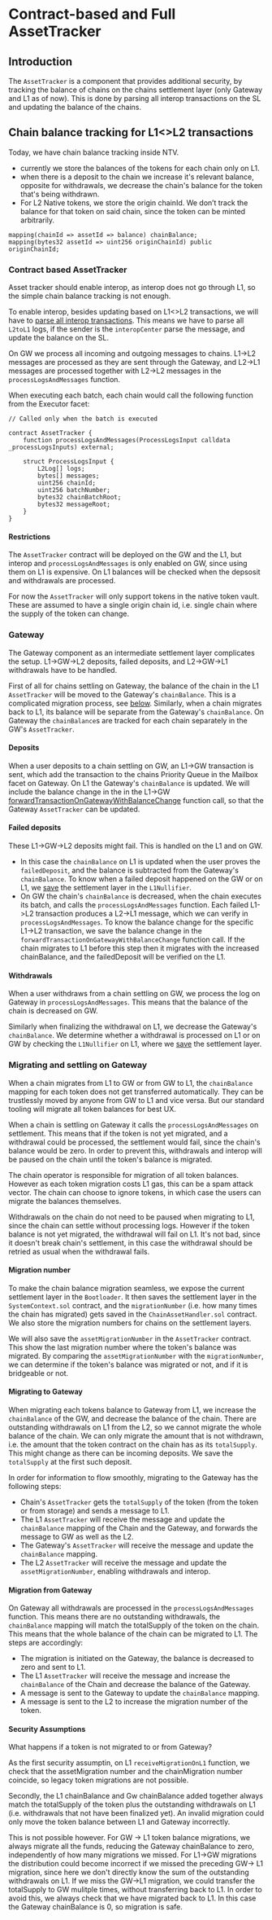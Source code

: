 # Contract-based and Full AssetTracker

## Introduction

The `AssetTracker` is a component that provides additional security, by tracking the balance of chains on the chains settlement layer (only Gateway and L1 as of now). This is done by parsing all interop transactions on the SL and updating the balance of the chains.

## Chain balance tracking for L1<>L2 transactions

Today, we have chain balance tracking inside NTV.

- currently we store the balances of the tokens for each chain only on L1.
- when there is a deposit to the chain we increase it's relevant balance, opposite for withdrawals, we decrease the chain's balance for the token that's being withdrawn.
- For L2 Native tokens, we store the origin chainId. We don’t track the balance for that token on said chain, since the token can be minted arbitrarily.

```solidity
mapping(chainId => assetId => balance) chainBalance;
mapping(bytes32 assetId => uint256 originChainId) public originChainId;
```

### Contract based AssetTracker

Asset tracker should enable interop, as interop does not go through L1, so the simple chain balance tracking is not enough.

To enable interop, besides updating based on L1<>L2 transactions, we will have to [parse all interop transactions](https://github.com/matter-labs/era-contracts/blob/6a53169ec3be11b33e27c1f11902a78bc6c31de1/l1-contracts/contracts/bridge/asset-tracker/AssetTracker.sol#L231). This means we have to parse all `L2toL1` logs, if the sender is the `interopCenter` parse the message, and update the balance on the SL. 

On GW we process all incoming and outgoing messages to chains. L1->L2 messages are processed as they are sent through the Gateway, and L2->L1 messages are processed together with L2->L2 messages in the `processLogsAndMessages` function.

When executing each batch, each chain would call the following function from the Executor facet:

```solidity
// Called only when the batch is executed

contract AssetTracker {
	function processLogsAndMessages(ProcessLogsInput calldata _processLogsInputs) external;

    struct ProcessLogsInput {
        L2Log[] logs;
        bytes[] messages;
        uint256 chainId;
        uint256 batchNumber;
        bytes32 chainBatchRoot;
        bytes32 messageRoot;
    }
}
```

#### Restrictions

The `AssetTracker` contract will be deployed on the GW and the L1, but interop and `processLogsAndMessages` is only enabled on GW, since using them on L1 is expensive. On L1 balances will be checked when the depsosit and withdrawals are processed.

For now the `AssetTracker` will only support tokens in the native token vault. These are assumed to have a single origin chain id, i.e. single chain where the supply of the token can change.

### Gateway

The Gateway component as an intermediate settlement layer complicates the setup. L1->GW->L2 deposits, failed deposits, and L2->GW->L1 withdrawals have to be handled.

First of all for chains settling on Gateway, the balance of the chain in the L1 `AssetTracker` will be moved to the Gateway's `chainBalance`. This is a complicated migration process, see [below](#migrating-and-settling-on-gateway). Similarly, when a chain migrates back to L1, its balance will be separate from the Gateway's `chainBalance`. On Gateway the `chainBalance`s are tracked for each chain separately in the GW's `AssetTracker`.

#### Deposits

When a user deposits to a chain settling on GW, an L1->GW transaction is sent, which add the transaction to the chains Priority Queue in the Mailbox facet on Gateway. On L1 the Gateway's `chainBalance` is updated. We will include the balance change in the in the L1->GW [forwardTransactionOnGatewayWithBalanceChange](https://github.com/matter-labs/era-contracts/blob/ba7b99eee1111fb7b87df7d6cc371aa21ea864b9/l1-contracts/contracts/interop/InteropCenter.sol#L392) function call, so that the Gateway `AssetTracker` can be updated.

#### Failed deposits

These L1->GW->L2 deposits might fail. This is handled on the L1 and on GW.

- In this case the `chainBalance` on L1 is updated when the user proves the `failedDeposit`, and the balance is subtracted from the Gateway's `chainBalance`. To know when a failed deposit happened on the GW or on L1, we [save](https://github.com/matter-labs/era-contracts/blob/6a53169ec3be11b33e27c1f11902a78bc6c31de1/l1-contracts/contracts/interop/InteropCenter.sol#L392) the settlement layer in the `L1Nullifier`.
- On GW the chain's `chainBalance` is decreased, when the chain executes its batch, and calls the `processLogsAndMessages` function. Each failed L1->L2 transaction produces a L2->L1 message, which we can verify in `processLogsAndMessages`. To know the balance change for the specific L1->L2 transaction, we save the balance change in the `forwardTransactionOnGatewayWithBalanceChange` function call. If the chain migrates to L1 before this step then it migrates with the increased chainBalance, and the failedDeposit will be verified on the L1.

#### Withdrawals

When a user withdraws from a chain settling on GW, we process the log on Gateway in `processLogsAndMessages`. This means that the balance of the chain is decreased on GW.

Similarly when finalizing the withdrawal on L1, we decrease the Gateway's `chainBalance`. We determine whether a withdrawal is processed on L1 or on GW by checking the `L1Nullifier` on L1, where we [save](https://github.com/matter-labs/era-contracts/blob/6a53169ec3be11b33e27c1f11902a78bc6c31de1/l1-contracts/contracts/bridge/L1Nullifier.sol#L537) the settlement layer.

### Migrating and settling on Gateway

When a chain migrates from L1 to GW or from GW to L1, the `chainBalance` mapping for each token does not get transferred automatically. They can be trustlessly moved by anyone from GW to L1 and vice versa. But our standard tooling will migrate all token balances for best UX.

When a chain is settling on Gateway it calls the `processLogsAndMessages` on settlement. This means that if the token is not yet migrated, and a withdrawal could be processed, the settlement would fail, since the chain's balance would be zero. In order to prevent this, withdrawals and interop will be paused on the chain until the token's balance is migrated.

The chain operator is responsible for migration of all token balances. However as each token migration costs L1 gas, this can be a spam attack vector. The chain can choose to ignore tokens, in which case the users can migrate the balances themselves. 

Withdrawals on the chain do not need to be paused when migrating to L1, since the chain can settle without processing logs. However if the token balance is not yet migrated, the withdrawal will fail on L1. It's not bad, since it doesn't break chain's settlement, in this case the withdrawal should be retried as usual when the withdrawal fails.

#### Migration number

To make the chain balance migration seamless, we expose the current settlement layer in the `Bootloader`. It then saves the settlement layer in the `SystemContext.sol` contract, and the `migrationNumber` (i.e. how many times the chain has migrated) gets saved in the `ChainAssetHandler.sol` contract. We also store the migration numbers for chains on the settlement layers.

We will also save the `assetMigrationNumber` in the `AssetTracker` contract. This show the last migration number where the token's balance was migrated. By comparing the `assetMigrationNumber` with the `migrationNumber`, we can determine if the token's balance was migrated or not, and if it is bridgeable or not.

#### Migrating to Gateway

When migrating each tokens balance to Gateway from L1, we increase the `chainBalance` of the GW, and decrease the balance of the chain. There are outstanding withdrawals on L1 from the L2, so we cannot migrate the whole balance of the chain. We can only migrate the amount that is not withdrawn, i.e. the amount that the token contract on the chain has as its `totalSupply`. This might change as there can be incoming deposits. We save the `totalSupply` at the first such deposit.

In order for information to flow smoothly, migrating to the Gateway has the following steps:

- Chain's `AssetTracker` gets the `totalSupply` of the token (from the token or from storage) and sends a message to L1.
- The L1 `AssetTracker` will receive the message and update the `chainBalance` mapping of the Chain and the Gateway, and forwards the message to GW as well as the L2.
- The Gateway's `AssetTracker` will receive the message and update the `chainBalance` mapping.
- The L2 `AssetTracker` will receive the message and update the `assetMigrationNumber`, enabling withdrawals and interop.

#### Migration from Gateway

On Gateway all withdrawals are processed in the `processLogsAndMessages` function. This means there are no outstanding withdrawals, the `chainBalance` mapping will match the totalSupply of the token on the chain. This means that the whole balance of the chain can be migrated to L1. The steps are accordingly:

- The migration is initiated on the Gateway, the balance is decreased to zero and sent to L1.
- The L1 `AssetTracker` will receive the message and increase the `chainBalance` of the Chain and decrease the balance of the Gateway.
- A message is sent to the Gateway to update the `chainBalance` mapping.
- A message is sent to the L2 to increase the migration number of the token.

#### Security Assumptions

What happens if a token is not migrated to or from Gateway?

As the first security assumptin, on L1 `receiveMigrationOnL1` function, we check that the assetMigration number and the chainMigration number coincide, so legacy token migrations are not possible.

Secondly, the L1 chainBalance and Gw chainBalance added together always match the totalSupply of the token plus the outstanding withdrawals on L1 (i.e. withdrawals that not have been finalized yet). An invalid migration could only move the token balance between L1 and Gateway incorrectly.

This is not possible however. For GW -> L1 token balance migrations, we always migrate all the funds, reducing the Gateway chainBalance to zero, independently of how many migrations we missed. For L1->GW migrations the distribution could become incorrect if we missed the preceding GW-> L1 migration, since here we don't directly know the sum of the outstanding withdrawals on L1. If we miss the GW->L1 migration, we could transfer the totalSupply to GW mulitple times, without transferring back to L1. In order to avoid this, we always check that we have migrated back to L1. In this case the Gateway chainBalance is 0, so migration is safe.


<!-- ## How full ZK IP could look like with the same user interface (+ migration) could look like

Processing and updating all the logs on L1 or GW does not scale. Full ZK IP would be a zk validium running in parallel to the main chain, storing the balance of the chain and processing the logs. Instead of passing in all logs on the SL, we would only pass in a zk proof.  

For each chain we would still have the mappings, ( without the chainId, since it applies for the current chain):

```solidity
mapping(assetId => balance) chainBalance;
```

The main difference is that we cannot update the destination chain’s balance when sending the messages in `parseLogsAndMessages` since now the chainBalance mappings for different chains are on different chains. This means we will have to import the receiving/incoming messages. We do this the same way we do interop: via the MessageRoot, merkle proofs, and L2Nullifier to not double mint. 

```solidity
/// similar to the one on the L2
contract L2MessageRootStorageForAssetTracking {
	mapping(uint256 chainId => mapping(uint256 batchNumber => bytes32 msgRoot)) public msgRoots;
}

contract L2NullifierForAssetTracking {
	mapping(txHash => bool isConsumed)
}

contract InteropHandlerForAssetTracking {
	function executeBundle(InteropBundle) {
		...
	}
}
```

With each state transition:

- Chain provides a the root of the global tree `MessageRoot` that it used to apply add operations from.
- Root hash of the zk ip chain, this includes:
    - The new state of the nullifier
    - the state of the imported messageRoots ( these should be preserved )
    - new state of the balances, isMinterRole
- The chains exported messages FullMessageRoot
    - in FullMessageRoot = keccak(localRoot, AggregatedRoot)
    

### Withdrawals to L1/other chains

Withdrawals to L1 are just ZK IP messages that mint funds for L1. This is the same as for other L2s.

When a user wants to withdraw funds, it needs to provide a proof for the corresponding ZK IP message. 

  

### Migration to full ZK IP

When we are ready to move to the full ZK IP, we could add a operation available to everyone called: “consume bulkhead”, it would append an `add` operation to the `MessageRoot`. The chain can then consume this operation into its local tree later on. -->